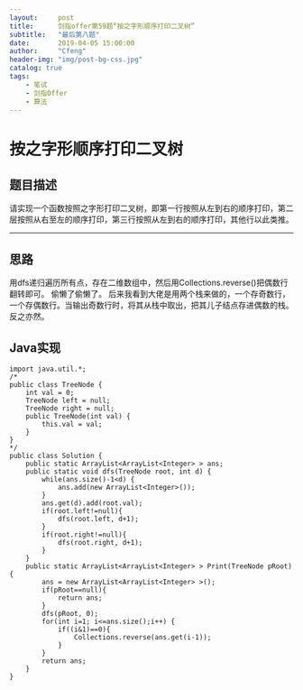 ```yaml
---
layout:     post
title:      剑指offer第59题“按之字形顺序打印二叉树”
subtitle:   "最后第八题"
date:       2019-04-05 15:00:00
author:     "Cfeng"
header-img: "img/post-bg-css.jpg"
catalog: true
tags:
    - 笔试
    - 剑指Offer
    - 算法
---
```

# 按之字形顺序打印二叉树
## 题目描述
请实现一个函数按照之字形打印二叉树，即第一行按照从左到右的顺序打印，第二层按照从右至左的顺序打印，第三行按照从左到右的顺序打印，其他行以此类推。
***
## 思路
用dfs递归遍历所有点，存在二维数组中，然后用Collections.reverse()把偶数行翻转即可。
偷懒了偷懒了。
后来我看到大佬是用两个栈来做的，一个存奇数行，一个存偶数行。当输出奇数行时，将其从栈中取出，把其儿子结点存进偶数的栈。反之亦然。
## Java实现
```
import java.util.*;
/*
public class TreeNode {
    int val = 0;
    TreeNode left = null;
    TreeNode right = null;
    public TreeNode(int val) {
        this.val = val;
    }
}
*/
public class Solution {
    public static ArrayList<ArrayList<Integer> > ans;
    public static void dfs(TreeNode root, int d) {
        while(ans.size()-1<d) {
            ans.add(new ArrayList<Integer>());
        }
        ans.get(d).add(root.val);
        if(root.left!=null){
            dfs(root.left, d+1);
        }
        if(root.right!=null){
            dfs(root.right, d+1);
        }
    }
    public static ArrayList<ArrayList<Integer> > Print(TreeNode pRoot) {
        ans = new ArrayList<ArrayList<Integer> >();
        if(pRoot==null){
            return ans;
        }
        dfs(pRoot, 0);
        for(int i=1; i<=ans.size();i++) {
            if((i&1)==0){
                Collections.reverse(ans.get(i-1));
            }
        }
        return ans;
    }
}
```